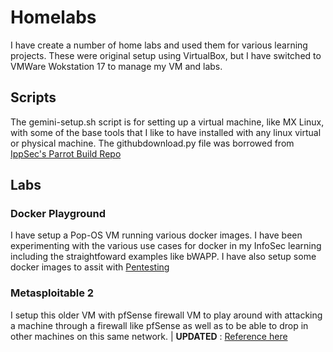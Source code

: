 # Homelabs

I have create a number of home labs and used them for various learning projects.  These were original setup using VirtualBox, but I have switched to VMWare Wokstation 17 to manage my VM and labs.

## Scripts
The gemini-setup.sh script is for setting up a virtual machine, like MX Linux, with some of the base tools that I like to have installed with any linux virtual or physical machine.  The githubdownload.py file was borrowed from [IppSec's Parrot Build Repo](https://github.com/IppSec/parrot-build)
## Labs

### Docker Playground
I have setup a Pop-OS VM running various docker images.  I have been experimenting with the various use cases for docker in my InfoSec learning including the straightfoward examples like bWAPP.  I have also setup some docker images to assit with [Pentesting](https://blog.ropnop.com/docker-for-pentesters/)

### Metasploitable 2
I setup this older VM with pfSense firewall VM to play around with attacking a machine through a firewall like pfSense as well as to be able to drop in other machines on this same network.  | **UPDATED** : [Reference here](https://github.com/Nexxsys/PandI/blob/main/InfoSec%20Projects/README.md)
